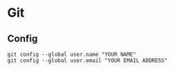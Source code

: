 # Git

## Config
```
git config --global user.name "YOUR NAME"
git config --global user.email "YOUR EMAIL ADDRESS"
```
